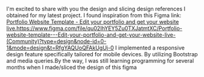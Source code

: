 I'm excited to share with you the design and slicing design references I obtained for my latest project. I found inspiration from this Figma link: [Portfolio Website Template - Edit your portfolio and get your website live.](https://www.figma.com/file/qu02IhYEY5Zu0TXJatmtXC/Portfolio-website-template---Edit-your-portfolio-and-get-your-website-live-(Community)?type=design&node-id=0-1&mode=design&t=RfgYAQUoQFAkUgUj-0)https://www.figma.com/file/qu02IhYEY5Zu0TXJatmtXC/Portfolio-website-template---Edit-your-portfolio-and-get-your-website-live-(Community)?type=design&node-id=0-1&mode=design&t=RfgYAQUoQFAkUgUj-0
I implemented a responsive design feature specifically tailored for mobile devices. By utilizing Bootstrap and media queries.By the way, I was still learning programming for several months when I made/sliced the design of this figma
